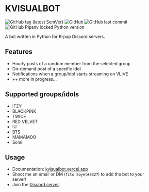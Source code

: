 # KVISUALBOT
![GitHub tag (latest SemVer)](https://img.shields.io/github/v/tag/kvdomingo/discord-kbot?logo=discord&style=for-the-badge)
![GitHub](https://img.shields.io/github/license/kvdomingo/discord-kbot?style=for-the-badge)
![GitHub last commit](https://img.shields.io/github/last-commit/kvdomingo/discord-kbot?style=for-the-badge)
![GitHub Pipenv locked Python version](https://img.shields.io/github/pipenv/locked/python-version/kvdomingo/discord-kbot?logo=python&style=for-the-badge)

A bot written in Python for K-pop Discord servers.

## Features
- Hourly posts of a random member from the selected group
- On-demand post of a specific idol
- Notifications when a group/idol starts streaming on VLIVE
- ++ more in progress... 

## Supported groups/idols
- ITZY
- BLACKPINK
- TWICE
- RED VELVET
- IU
- BTS
- MAMAMOO
- Somi

## Usage
- Documentation: [kvisualbot.vercel.app](https://kvisualbot.vercel.app)
- Shoot me an email or DM (`Tito Boyet#8827`) to add the bot to your server!
- Join the [Discord server](https://discord.gg/jQ5dpeN).
